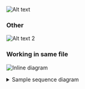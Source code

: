![Alt text](https://g.gravizo.com/source/svg?https://raw.githubusercontent.com/Azure/azure-iot-sdk-python-preview/diagrams/azure-iot-hub-devicesdk/doc/component1.plantuml)


### Other
![Alt text 2](https://g.gravizo.com/source/svg?https://raw.githubusercontent.com/Azure/azure-iot-sdk-python-preview/diagrams/azure-iot-hub-devicesdk/doc/component2.plantuml)


### Working in same file

![Inline diagram](https://g.gravizo.com/source/inline_diag2?https://raw.githubusercontent.com/Azure/azure-iot-sdk-python-preview/diagrams/azure-iot-hub-devicesdk/doc/component.md)
<details> 
<summary>Sample sequence diagram</summary>
inline_diag2
@startuml;
actor user;
participant "Authentication Provider" as auth;
user -> auth: Create authentication provider from connection string;
activate auth;
auth -> user: Authentication Provider Object;
deactivate auth;
@enduml
inline_diag2
</details>
